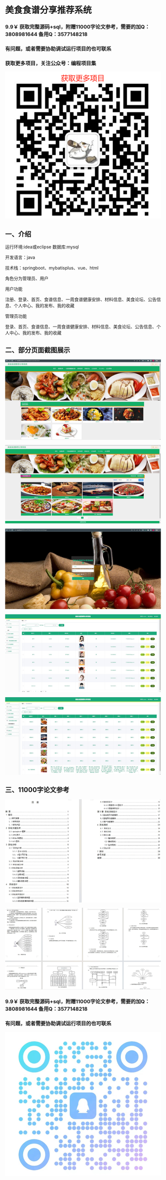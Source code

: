 # 美食食谱分享推荐系统

### 9.9￥ 获取完整源码+sql，附赠11000字论文参考，需要的加Q：3808981644 备用Q：3577148218
### 有问题，或者需要协助调试运行项目的也可联系
### 获取更多项目，关注公众号：编程项目集
![img.png](img.png)

## 一、介绍

运行环境:idea或eclipse 数据库:mysql

开发语言：java

技术栈：springboot、mybatisplus、vue、html

角色分为管理员、用户

用户功能

注册、登录、首页、食谱信息、一周食谱健康安排、材料信息、美食论坛、公告信息、个人中心、我的发布、我的收藏

管理员功能

登录、首页、食谱信息、一周食谱健康安排、材料信息、美食论坛、公告信息、个人中心、我的发布、我的收藏

## 二、部分页面截图展示

![img_3.png](imgs/img_3.png)

![img_4.png](imgs/img_4.png)

![img_6.png](imgs/img_6.png)

![img_5.png](imgs/img_5.png)

![img_7.png](imgs/img_7.png)

## 三、11000字论文参考

![img_1.png](imgs/img_1.png)

![img_2.png](imgs/img_2.png)

### 9.9￥ 获取完整源码+sql，附赠11000字论文参考，需要的加Q：3808981644 备用Q：3577148218
### 有问题，或者需要协助调试运行项目的也可联系

![img.png](imgs/img.png)


